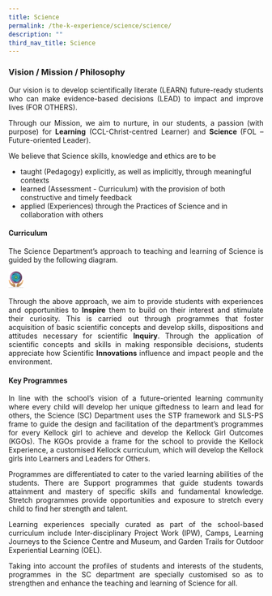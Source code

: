 ```yaml
---
title: Science
permalink: /the-k-experience/science/science/
description: ""
third_nav_title: Science
---
```

<h3>Vision / Mission / Philosophy</h3>
<p align="justify">Our vision is to develop scientifically literate (LEARN) future-ready students who can make evidence-based decisions (LEAD) to impact and improve lives (FOR OTHERS).</p>

<p align="justify">Through our Mission, we aim to nurture, in our students, a passion (with purpose) for <strong>Learning</strong> (CCL-Christ-centred Learner) and <strong>Science </strong>(FOL – Future-oriented Leader).</p>

<p align="justify">We believe that Science skills, knowledge and ethics are to be </p>
<ul>
<li>taught (Pedagogy) explicitly, as well as implicitly, through meaningful contexts</li>
<li>learned (Assessment - Curriculum) with the provision of both constructive and timely feedback</li>
<li>applied (Experiences) through the Practices of Science and in collaboration with others</li>
</ul>
<h4>Curriculum</h4>
<p align="justify">The Science Department’s approach to teaching and learning of Science is guided by the following diagram.</p>
<img src="/images/2023/Science/science1.png" width="30">
<p align="justify">Through the above approach, we aim to provide students with experiences and opportunities to <strong>Inspire</strong> them to build on their interest and stimulate their curiosity. This is carried out through programmes that foster acquisition of basic scientific concepts and develop skills, dispositions and attitudes necessary for scientific <strong>Inquiry</strong>. Through the application of scientific concepts and skills in making responsible decisions, students appreciate how Scientific <strong>Innovations</strong> influence and impact people and the environment.</p>

<h4>Key Programmes</h4>

<p align="justify">In line with the school’s vision of a future-oriented learning community where every child will develop her unique giftedness to learn and lead for others, the Science (SC) Department uses the STP framework and SLS-PS frame to guide the design and facilitation of the department’s programmes for every Kellock girl to achieve and develop the Kellock Girl Outcomes (KGOs). The KGOs provide a frame for the school to provide the Kellock Experience, a customised Kellock curriculum, which will develop the Kellock girls into Learners and Leaders for Others.</p>


<p align="justify">Programmes are differentiated to cater to the varied learning abilities of the students. There are Support programmes that guide students towards attainment and mastery of specific skills and fundamental knowledge. Stretch programmes provide opportunities and exposure to stretch every child to find her strength and talent. </p>

<p align="justify">Learning experiences specially curated as part of the school-based curriculum include Inter-disciplinary Project Work (IPW), Camps, Learning Journeys to the Science Centre and Museum, and Garden Trails for Outdoor Experiential Learning (OEL).</p>

<p align="justify">Taking into account the profiles of students and interests of the students, programmes in the SC department are specially customised so as to strengthen and enhance the teaching and learning of Science for all.</p>
